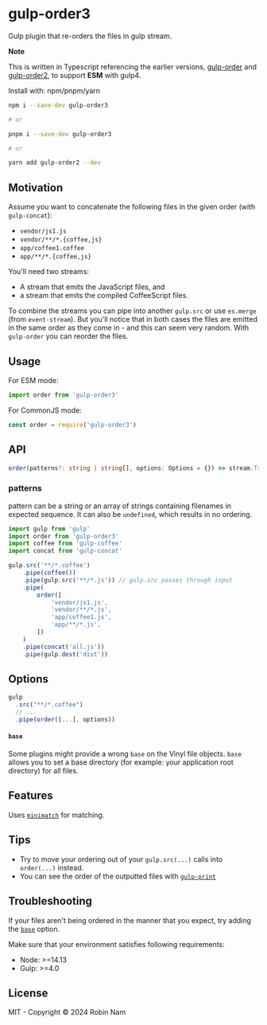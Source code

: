 # gulp-order3

Gulp plugin that re-orders the files in gulp stream.

**Note**

This is written in Typescript referencing the earlier versions, [gulp-order](https://github.com/gulp-community/gulp-order) and [gulp-order2](https://github.com/sphela/gulp-order), to support **ESM** with gulp4.

Install with: npm/pnpm/yarn

```sh
npm i --save-dev gulp-order3

# or

pnpm i --save-dev gulp-order3

# or

yarn add gulp-order2 --dev
```

## Motivation

Assume you want to concatenate the following files in the given order (with `gulp-concat`):

-   `vendor/js1.js`
-   `vendor/**/*.{coffee,js}`
-   `app/coffee1.coffee`
-   `app/**/*.{coffee,js}`

You'll need two streams:

-   A stream that emits the JavaScript files, and
-   a stream that emits the compiled CoffeeScript files.

To combine the streams you can pipe into another `gulp.src` or use `es.merge` (from `event-stream`). But you'll notice that in both cases the files are emitted in the same order as they come in - and this can seem very random. With `gulp-order` you can reorder the files.


## Usage

For ESM mode:
```ts
import order from 'gulp-order3'
```

For CommonJS mode:
```ts
const order = require('gulp-order3')
```


## API

```ts
order(patterns?: string | string[], options: Options = {}) => stream.Transform
```

### patterns

pattern can be a string or an array of strings containing filenames in expected sequence. It can also be `undefined`, which results in no ordering.

```javascript
import gulp from 'gulp'
import order from 'gulp-order3'
import coffee from 'gulp-coffee'
import concat from 'gulp-concat'

gulp.src('**/*.coffee')
    .pipe(coffee())
    .pipe(gulp.src('**/*.js')) // gulp.src passes through input
    .pipe(
        order([
            'vendor/js1.js',
            'vendor/**/*.js',
            'app/coffee1.js',
            'app/**/*.js',
        ])
    )
    .pipe(concat('all.js'))
    .pipe(gulp.dest('dist'))
```

## Options

```javascript
gulp
  .src("**/*.coffee")
  // ...
  .pipe(order([...], options))
```

#### `base`

Some plugins might provide a wrong `base` on the Vinyl file objects. `base` allows you to set a base directory (for example: your application root directory) for all files.

## Features

Uses [`minimatch`](https://github.com/isaacs/minimatch) for matching.

## Tips

-   Try to move your ordering out of your `gulp.src(...)` calls into `order(...)` instead.
-   You can see the order of the outputted files with [`gulp-print`](https://github.com/alexgorbatchev/gulp-print)

## Troubleshooting

If your files aren't being ordered in the manner that you expect, try adding the [`base`](#base) option.

Make sure that your environment satisfies following requirements:

-   Node: >=14.13
-   Gulp: >=4.0

## License

MIT - Copyright © 2024 Robin Nam
